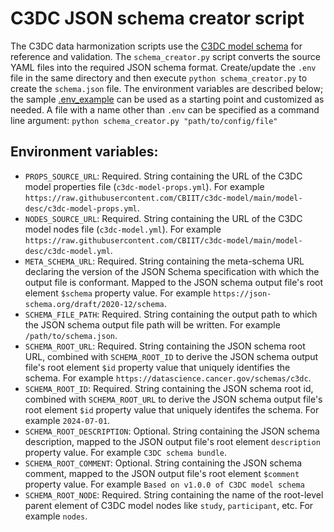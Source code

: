 # C3DC JSON schema creator script

The C3DC data harmonization scripts use the
[C3DC model schema](https://github.com/CBIIT/c3dc-model/tree/main/model-desc) for reference and validation.
The `schema_creator.py` script converts the source YAML files into the required JSON schema format. Create/update
the `.env` file in the same directory and then execute `python schema_creator.py` to create the `schema.json` file.
The environment variables are described below; the sample
[.env_example](https://github.com/chicagopcdc/c3dc_etl/blob/main/schema/.env_example) can be used as a starting
point and customized as needed. A file with a name other than `.env` can be specified as a command line argument:
`python schema_creator.py "path/to/config/file"`

## Environment variables:
* `PROPS_SOURCE_URL`: Required. String containing the URL of the C3DC model properties file (`c3dc-model-props.yml`).
  For example `https://raw.githubusercontent.com/CBIIT/c3dc-model/main/model-desc/c3dc-model-props.yml`.
* `NODES_SOURCE_URL`: Required. String containing the URL of the C3DC model nodes file (`c3dc-model.yml`).
  For example `https://raw.githubusercontent.com/CBIIT/c3dc-model/main/model-desc/c3dc-model.yml`.
* `META_SCHEMA_URL`: Required. String containing the meta-schema URL declaring the version of the JSON Schema
  specification with which the output file is conformant. Mapped to the JSON schema output file's root element
  `$schema` property value. For example `https://json-schema.org/draft/2020-12/schema`.
* `SCHEMA_FILE_PATH`: Required. String containing the output path to which the JSON schema output file path will be
  written. For example `/path/to/schema.json`.
* `SCHEMA_ROOT_URL`: Required. String containing the JSON schema root URL, combined with `SCHEMA_ROOT_ID` to derive
  the JSON schema output file's root element `$id` property value that uniquely identifies the schema. For example
  `https://datascience.cancer.gov/schemas/c3dc`.
* `SCHEMA_ROOT_ID`: Required. String containing the JSON schema root id, combined with `SCHEMA_ROOT_URL` to derive
  the JSON schema output file's root element `$id` property value that uniquely identifes the schema. For example
  `2024-07-01`.
* `SCHEMA_ROOT_DESCRIPTION`: Optional. String containing the JSON schema description, mapped to the JSON output file's
  root element `description` property value. For example `C3DC schema bundle`.
* `SCHEMA_ROOT_COMMENT`: Optional. String containing the JSON schema comment, mapped to the JSON output file's root
  element `$comment` property value. For example `Based on v1.0.0 of C3DC model schema`
* `SCHEMA_ROOT_NODE`: Required. String containing the name of the root-level parent element of C3DC model nodes like
  `study`, `participant`, etc. For example `nodes`.
